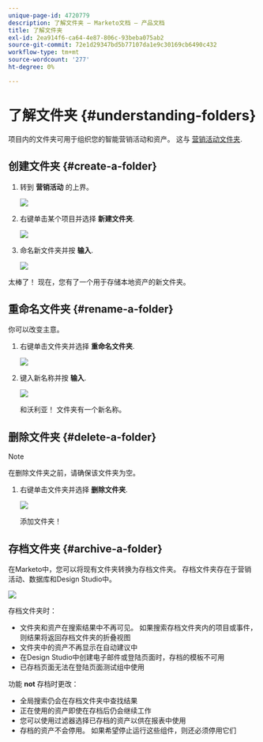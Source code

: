 ```yaml
---
unique-page-id: 4720779
description: 了解文件夹 — Marketo文档 — 产品文档
title: 了解文件夹
exl-id: 2ea914f6-ca64-4e87-806c-93beba075ab2
source-git-commit: 72e1d29347bd5b77107da1e9c30169cb6490c432
workflow-type: tm+mt
source-wordcount: '277'
ht-degree: 0%

---
```


# 了解文件夹 {#understanding-folders}

项目内的文件夹可用于组织您的智能营销活动和资产。 这与 [营销活动文件夹](/help/marketo/product-docs/core-marketo-concepts/miscellaneous/create-new-campaign-folder.md).

## 创建文件夹 {#create-a-folder}

1. 转到 **营销活动** 的上界。

   ![](assets/ma.png)

1. 右键单击某个项目并选择 **新建文件夹**.

   ![](assets/image2015-4-20-18-3a45-3a14.png)

1. 命名新文件夹并按 **输入**.

   ![](assets/image2015-4-20-18-3a46-3a57.png)

太棒了！ 现在，您有了一个用于存储本地资产的新文件夹。

## 重命名文件夹 {#rename-a-folder}

你可以改变主意。

1. 右键单击文件夹并选择 **重命名文件夹**.

   ![](assets/image2015-4-20-18-3a49-3a10.png)

1. 键入新名称并按 **输入**.

   ![](assets/image2015-4-20-18-3a52-3a30.png)

   和沃利亚！ 文件夹有一个新名称。

## 删除文件夹 {#delete-a-folder}

>[!NOTE]
>
>在删除文件夹之前，请确保该文件夹为空。

1. 右键单击文件夹并选择 **删除文件夹**.

   ![](assets/image2015-4-20-18-3a55-3a51.png)

   添加文件夹！

## 存档文件夹 {#archive-a-folder}

在Marketo中，您可以将现有文件夹转换为存档文件夹。 存档文件夹存在于营销活动、数据库和Design Studio中。

![](assets/image2015-4-20-19-3a3-3a46.png)

存档文件夹时：

* 文件夹和资产在搜索结果中不再可见。 如果搜索存档文件夹内的项目或事件，则结果将返回存档文件夹的折叠视图
* 文件夹中的资产不再显示在自动建议中
* 在Design Studio中创建电子邮件或登陆页面时，存档的模板不可用
* 已存档页面无法在登陆页面测试组中使用

功能 **not** 存档时更改：

* 全局搜索仍会在存档文件夹中查找结果
* 正在使用的资产即使在存档后仍会继续工作
* 您可以使用过滤器选择已存档的资产以供在报表中使用
* 存档的资产不会停用。 如果希望停止运行这些组件，则还必须停用它们
